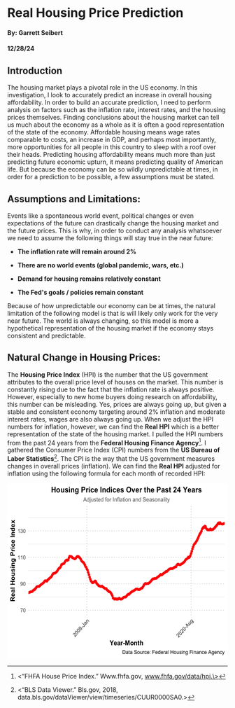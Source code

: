 # Real Housing Price Prediction

#### By: Garrett Seibert
#### 12/28/24


## **Introduction**

The housing market plays a pivotal role in the US economy. In this investigation, I look to accurately predict an increase in overall housing affordability. In order to build an accurate prediction, I need to perform analysis on factors such as the inflation rate, interest rates, and the housing prices themselves. Finding conclusions about the housing market can tell us much about the economy as a whole as it is often a good representation of the state of the economy. Affordable housing means wage rates comparable to costs, an increase in GDP, and perhaps most importantly, more opportunities for all people in this country to sleep with a roof over their heads. Predicting housing affordability means much more than just predicting future economic upturn, it means predicting quality of American life. But because the economy can be so wildly unpredictable at times, in order for a prediction to be possible, a few assumptions must be stated.

## **Assumptions and Limitations:**

Events like a spontaneous world event, political changes or even expectations of the future can drastically change the housing market and the future prices. This is why, in order to conduct any analysis whatsoever we need to assume the following things will stay true in the near future:

-   **The inflation rate will remain around 2%**

-   **There are no world events (global pandemic, wars, etc.)**

-   **Demand for housing remains relatively constant**

-   **The Fed's goals / policies remain constant**

Because of how unpredictable our economy can be at times, the natural limitation of the following model is that is will likely only work for the very near future. The world is always changing, so this model is more a hypothetical representation of the housing market if the economy stays consistent and predictable.

## **Natural Change in Housing Prices:**

The **Housing Price Index** (HPI) is the number that the US government attributes to the overall price level of houses on the market. This number is constantly rising due to the fact that the inflation rate is always positive. However, especially to new home buyers doing research on affordability, this number can be misleading. Yes, prices are always going up, but given a stable and consistent economy targeting around 2% inflation and moderate interest rates, wages are also always going up. When we adjust the HPI numbers for inflation, however, we can find the **Real HPI** which is a better representation of the state of the housing market. I pulled the HPI numbers from the past 24 years from the **Federal Housing Finance Agency**[^1]. I gathered the Consumer Price Index (CPI) numbers from the **US Bureau of Labor Statistics**[^2]. The CPI is the way that the US government measures changes in overall prices (inflation). We can find the **Real HPI** adjusted for inflation using the following formula for each month of recorded HPI:

[^1]: \<“FHFA House Price Index.” Www.fhfa.gov, www.fhfa.gov/data/hpi.\>

[^2]: \<“BLS Data Viewer.” Bls.gov, 2018, data.bls.gov/dataViewer/view/timeseries/CUUR0000SA0.\>

<img src=images/HPI_data.png width="600" height="400">

